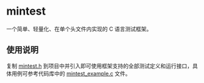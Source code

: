 # mintest

一个简单、轻量化、在单个头文件内实现的 C 语言测试框架。

## 使用说明

复制 [mintest.h](./mintest.h) 到项目中并引入即可使用框架支持的全部测试定义和运行接口，具体用例可参考代码库中的 [mintest_example.c](./mintest_example.c) 文件。
